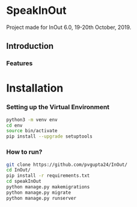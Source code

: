 # SpeakInOut

Project made for InOut 6.0, 19-20th October, 2019.

## Introduction

### Features

# Installation

### Setting up the Virtual Environment

```bash
python3 -m venv env
cd env
source bin/activate
pip install --upgrade setuptools
```

### How to run?

```bash
git clone https://github.com/pvgupta24/InOut/
cd InOut/
pip install -r requirements.txt
cd speakInOut
python manage.py makemigrations
python manage.py migrate
python manage.py runserver
```